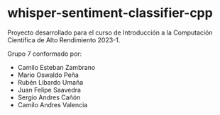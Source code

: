 # whisper-sentiment-classifier-cpp
Proyecto desarrollado para el curso de Introducción a la Computación Científica de Alto Rendimiento 2023-1.

Grupo 7 conformado por:
- Camilo Esteban Zambrano
- Mario Oswaldo Peña
- Rubén Libardo Umaña
- Juan Felipe Saavedra
- Sergio Andres Cañón 
- Camilo Andres Valencia
